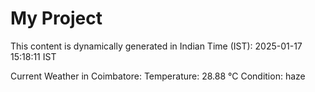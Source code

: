 # My Project

This content is dynamically generated in Indian Time (IST): 2025-01-17 15:18:11 IST


Current Weather in Coimbatore:
Temperature: 28.88 °C
Condition: haze
